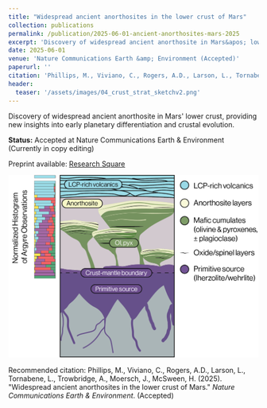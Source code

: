 ```yaml
---
title: "Widespread ancient anorthosites in the lower crust of Mars"
collection: publications
permalink: /publication/2025-06-01-ancient-anorthosites-mars-2025
excerpt: 'Discovery of widespread ancient anorthosite in Mars&apos; lower crust, providing new insights into early planetary differentiation and crustal evolution.'
date: 2025-06-01
venue: 'Nature Communications Earth &amp; Environment (Accepted)'
paperurl: ''
citation: 'Phillips, M., Viviano, C., Rogers, A.D., Larson, L., Tornabene, L., Trowbridge, A., Moersch, J., McSween, H. (2025). &quot;Widespread ancient anorthosites in the lower crust of Mars.&quot; <i>Nature Communications Earth &amp; Environment</i>.'
header:
  teaser: '/assets/images/04_crust_strat_sketchv2.png'
---
```

Discovery of widespread ancient anorthosite in Mars&apos; lower crust, providing new insights into early planetary differentiation and crustal evolution.

**Status:** Accepted at Nature Communications Earth & Environment (Currently in copy editing)

Preprint available: [Research Square](http://dx.doi.org/10.21203/rs.3.rs-6823461/v1)

![Martian crustal stratigraphy sketch](/assets/images/04_crust_strat_sketchv2.png)

Recommended citation: Phillips, M., Viviano, C., Rogers, A.D., Larson, L., Tornabene, L., Trowbridge, A., Moersch, J., McSween, H. (2025). "Widespread ancient anorthosites in the lower crust of Mars." <i>Nature Communications Earth & Environment</i>. (Accepted)